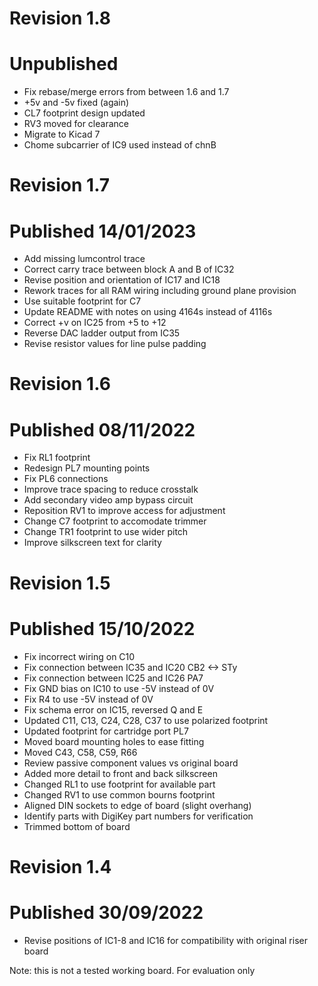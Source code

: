 # Revision 1.8 #
# Unpublished

* Fix rebase/merge errors from between 1.6 and 1.7
* +5v and -5v fixed (again)
* CL7 footprint design updated 
* RV3 moved for clearance
* Migrate to Kicad 7
* Chome subcarrier of IC9 used instead of chnB

# Revision 1.7 #
# Published 14/01/2023 

* Add missing lumcontrol trace
* Correct carry trace between block A and B of IC32
* Revise position and orientation of IC17 and IC18
* Rework traces for all RAM wiring including ground plane provision
* Use suitable footprint for C7
* Update README with notes on using 4164s instead of 4116s
* Correct +v on IC25 from +5 to +12
* Reverse DAC ladder output from IC35
* Revise resistor values for line pulse padding

# Revision 1.6 #
# Published 08/11/2022

* Fix RL1 footprint
* Redesign PL7 mounting points
* Fix PL6 connections
* Improve trace spacing to reduce crosstalk
* Add secondary video amp bypass circuit
* Reposition RV1 to improve access for adjustment
* Change C7 footprint to accomodate trimmer
* Change TR1 footprint to use wider pitch
* Improve silkscreen text for clarity

# Revision 1.5 #
# Published 15/10/2022

* Fix incorrect wiring on C10
* Fix connection between IC35 and IC20 CB2 <-> STy
* Fix connection between IC25 and IC26 PA7
* Fix GND bias on IC10 to use -5V instead of 0V
* Fix R4 to use -5V instead of 0V
* Fix schema error on IC15, reversed Q and E
* Updated C11, C13, C24, C28, C37 to use polarized footprint
* Updated footprint for cartridge port PL7
* Moved board mounting holes to ease fitting
* Moved C43, C58, C59, R66
* Review passive component values vs original board
* Added more detail to front and back silkscreen
* Changed RL1 to use footprint for available part
* Changed RV1 to use common bourns footprint
* Aligned DIN sockets to edge of board (slight overhang)
* Identify parts with DigiKey part numbers for verification
* Trimmed bottom of board

# Revision 1.4 #
# Published 30/09/2022

* Revise positions of IC1-8 and IC16 for compatibility with original riser board

Note: this is not a tested working board. For evaluation only